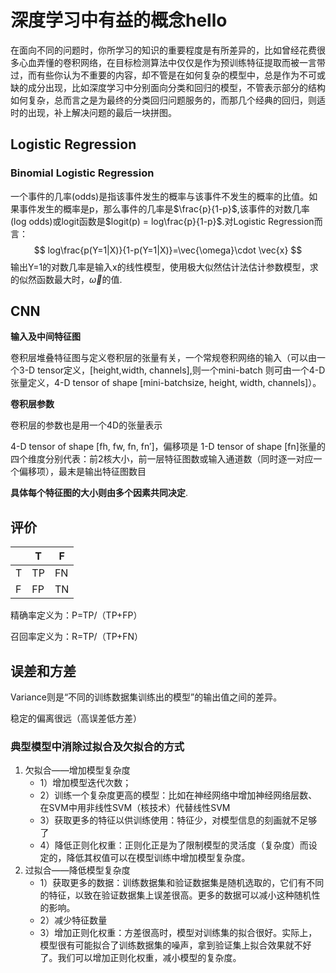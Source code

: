 # 深度学习中有益的概念hello

在面向不同的问题时，你所学习的知识的重要程度是有所差异的，比如曾经花费很多心血弄懂的卷积网络，在目标检测算法中仅仅是作为预训练特征提取而被一言带过，而有些你认为不重要的内容，却不管是在如何复杂的模型中，总是作为不可或缺的成分出现，比如深度学习中分别面向分类和回归的模型，不管表示部分的结构如何复杂，总而言之是为最终的分类回归问题服务的，而那几个经典的回归，则适时的出现，补上解决问题的最后一块拼图。

## Logistic Regression

### Binomial Logistic Regression 

一个事件的几率(odds)是指该事件发生的概率与该事件不发生的概率的比值。如果事件发生的概率是p，那么事件的几率是$\frac{p}{1-p}$,该事件的对数几率(log odds)或logit函数是$logit(p) = log\frac{p}{1-p}$.对Logistic Regression而言：
$$
log\frac{p(Y=1|X)}{1-p(Y=1|X)}=\vec{\omega}\cdot \vec{x}
$$
输出Y=1的对数几率是输入x的线性模型，使用极大似然估计法估计参数模型，求的似然函数最大时，$\vec\omega$的值.

## CNN

**输入及中间特征图**

卷积层堆叠特征图与定义卷积层的张量有关，一个常规卷积网络的输入（可以由一个3-D tensor定义，[height,width, channels],则一个mini-batch 则可由一个4-D张量定义，4-D tensor of shape [mini-batchsize, height, width, channels]）。



**卷积层参数**

卷积层的参数也是用一个4D的张量表示

4-D tensor of shape [fh, fw, fn, fn′]，偏移项是 1-D tensor of shape [fn]张量的四个维度分别代表：前2核大小，前一层特征图数或输入通道数（同时逐一对应一个偏移项），最末是输出特征图数目

 

**具体每个特征图的大小则由多个因素共同决定**.



## 评价

|      | T    | F    |
| ---- | ---- | ---- |
| T    | TP   | FN   |
| F    | FP   | TN   |

精确率定义为：P=TP/（TP+FP）

召回率定义为：R=TP/（TP+FN）

## 误差和方差

Variance则是“不同的训练数据集训练出的模型”的输出值之间的差异。

稳定的偏离很远（高误差低方差）

### 典型模型中消除过拟合及欠拟合的方式

1. 欠拟合——增加模型复杂度
   - 1）增加模型迭代次数；
   - 2）训练一个复杂度更高的模型：比如在神经网络中增加神经网络层数、在SVM中用非线性SVM（核技术）代替线性SVM
   - 3）获取更多的特征以供训练使用：特征少，对模型信息的刻画就不足够了
   - 4）降低正则化权重：正则化正是为了限制模型的灵活度（复杂度）而设定的，降低其权值可以在模型训练中增加模型复杂度。
2. 过拟合——降低模型复杂度
   - 1）获取更多的数据：训练数据集和验证数据集是随机选取的，它们有不同的特征，以致在验证数据集上误差很高。更多的数据可以减小这种随机性的影响。
   - 2）减少特征数量
   - 3）增加正则化权重：方差很高时，模型对训练集的拟合很好。实际上，模型很有可能拟合了训练数据集的噪声，拿到验证集上拟合效果就不好了。我们可以增加正则化权重，减小模型的复杂度。